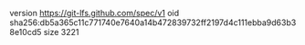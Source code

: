 version https://git-lfs.github.com/spec/v1
oid sha256:db5a365c11c771740e7640a14b472839732ff2197d4c111ebba9d63b38e10cd5
size 3221
